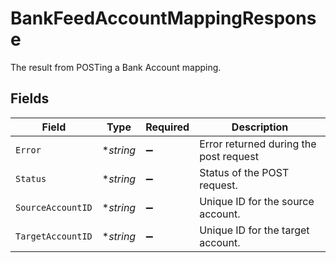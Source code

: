 # BankFeedAccountMappingResponse

The result from POSTing a Bank Account mapping.


## Fields

| Field                                  | Type                                   | Required                               | Description                            |
| -------------------------------------- | -------------------------------------- | -------------------------------------- | -------------------------------------- |
| `Error`                                | **string*                              | :heavy_minus_sign:                     | Error returned during the post request |
| `Status`                               | **string*                              | :heavy_minus_sign:                     | Status of the POST request.            |
| `SourceAccountID`                      | **string*                              | :heavy_minus_sign:                     | Unique ID for the source account.      |
| `TargetAccountID`                      | **string*                              | :heavy_minus_sign:                     | Unique ID for the target account.      |
